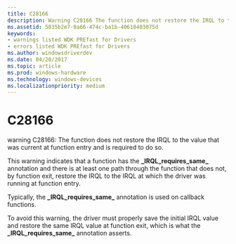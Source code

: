 ```yaml
---
title: C28166
description: Warning C28166 The function does not restore the IRQL to the value that was current at function entry and is required to do so.
ms.assetid: 5835b2e7-0a66-474c-ba1b-40618403075d
keywords:
- warnings listed WDK PREfast for Drivers
- errors listed WDK PREfast for Drivers
ms.author: windowsdriverdev
ms.date: 04/20/2017
ms.topic: article
ms.prod: windows-hardware
ms.technology: windows-devices
ms.localizationpriority: medium
---
```


# C28166


warning C28166: The function does not restore the IRQL to the value that was current at function entry and is required to do so.

This warning indicates that a function has the **\_IRQL\_requires\_same\_** annotation and there is at least one path through the function that does not, by function exit, restore the IRQL to the IRQL at which the driver was running at function entry.

Typically, the **\_IRQL\_requires\_same\_** annotation is used on callback functions.

To avoid this warning, the driver must properly save the initial IRQL value and restore the same IRQL value at function exit, which is what the **\_IRQL\_requires\_same\_** annotation asserts.

 

 





